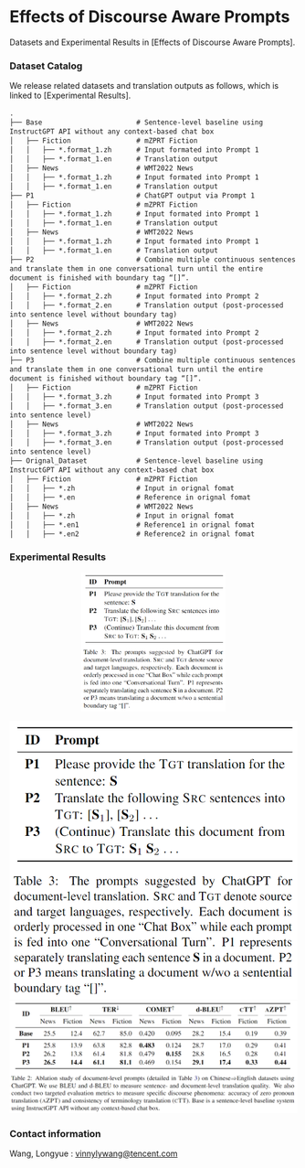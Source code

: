 # Effects of Discourse Aware Prompts

Datasets and Experimental Results in [Effects of Discourse Aware Prompts].

### **Dataset Catalog** 

We release related datasets and translation outputs as follows, which is linked to [Experimental Results].

    .
    ├── Base                       # Sentence-level baseline using InstructGPT API without any context-based chat box
    │   ├── Fiction                # mZPRT Fiction
    │   │   ├── *.format_1.zh      # Input formated into Prompt 1
    │   │   ├── *.format_1.en      # Translation output
    │   ├── News                   # WMT2022 News
    │   │   ├── *.format_1.zh      # Input formated into Prompt 1
    │   │   ├── *.format_1.en      # Translation output
    ├── P1                         # ChatGPT output via Prompt 1
    │   ├── Fiction                # mZPRT Fiction
    │   │   ├── *.format_1.zh      # Input formated into Prompt 1
    │   │   ├── *.format_1.en      # Translation output
    │   ├── News                   # WMT2022 News
    │   │   ├── *.format_1.zh      # Input formated into Prompt 1
    │   │   ├── *.format_1.en      # Translation output
    ├── P2                         # Combine multiple continuous sentences and translate them in one conversational turn until the entire document is finished with boundary tag “[]”.
    │   ├── Fiction                # mZPRT Fiction
    │   │   ├── *.format_2.zh      # Input formated into Prompt 2
    │   │   ├── *.format_2.en      # Translation output (post-processed into sentence level without boundary tag)
    │   ├── News                   # WMT2022 News
    │   │   ├── *.format_2.zh      # Input formated into Prompt 2
    │   │   ├── *.format_2.en      # Translation output (post-processed into sentence level without boundary tag)
    ├── P3                         # Combine multiple continuous sentences and translate them in one conversational turn until the entire document is finished without boundary tag “[]”.
    │   ├── Fiction                # mZPRT Fiction
    │   │   ├── *.format_3.zh      # Input formated into Prompt 3
    │   │   ├── *.format_3.en      # Translation output (post-processed into sentence level)
    │   ├── News                   # WMT2022 News
    │   │   ├── *.format_3.zh      # Input formated into Prompt 3
    │   │   ├── *.format_3.en      # Translation output (post-processed into sentence level)
    ├── Orignal_Dataset            # Sentence-level baseline using InstructGPT API without any context-based chat box
    │   ├── Fiction                # mZPRT Fiction
    │   │   ├── *.zh               # Input in orignal fomat
    │   │   ├── *.en               # Reference in orignal fomat
    │   ├── News                   # WMT2022 News
    │   │   ├── *.zh               # Input in orignal fomat
    │   │   ├── *.en1              # Reference1 in orignal fomat
    │   │   ├── *.en2              # Reference2 in orignal fomat

### **Experimental Results**

<p align="center">
    <img src="./img/prompts.png" width="50%">
</p>

![](./img/prompts.png)
![](./img/prompts_results.png)

### **Contact information**

Wang, Longyue : vinnylywang@tencent.com